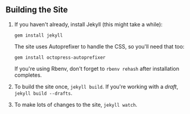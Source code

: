 ## Building the Site

1. If you haven't already, install Jekyll (this might take a while):

    ```
    gem install jekyll
    ```

    The site uses Autoprefixer to handle the CSS, so you'll need that too:

    ```
    gem install octopress-autoprefixer
    ```

    If you're using Rbenv, don't forget to `rbenv rehash` after installation completes.

1. To build the site once, `jekyll build`. If you're working with a *draft*, `jekyll build --drafts`.
2. To make lots of changes to the site, `jekyll watch`.
